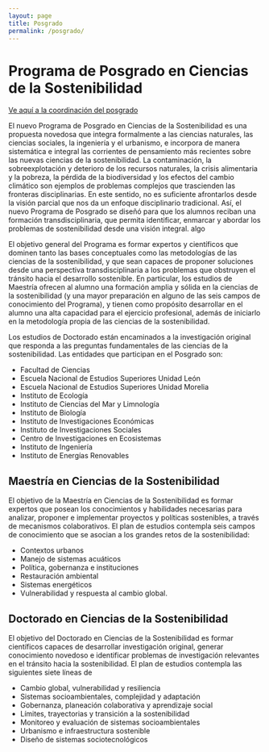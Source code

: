 ```yaml
---
layout: page
title: Posgrado
permalink: /posgrado/
---
```


# Programa de Posgrado en Ciencias de la Sostenibilidad
[Ve aquí a la coordinación del posgrado](http://www.posgrado.unam.mx/sostenibilidad/)

El nuevo Programa de Posgrado en Ciencias de la Sostenibilidad es una
propuesta novedosa que integra formalmente a las ciencias naturales,
las ciencias sociales, la ingeniería y el urbanismo, e incorpora de
manera sistemática e integral las corrientes de pensamiento más
recientes sobre las nuevas ciencias de la sostenibilidad. La
contaminación, la sobreexplotación y deterioro de los recursos
naturales, la crisis alimentaria y la pobreza, la pérdida de la
biodiversidad y los efectos del cambio climático son ejemplos de
problemas complejos que trascienden las fronteras disciplinarias. En
este sentido, no es suficiente afrontarlos desde la visión parcial que
nos da un enfoque disciplinario tradicional. Así, el nuevo Programa de
Posgrado se diseñó para que los alumnos reciban una formación
transdisciplinaria, que permita identificar, enmarcar y abordar los
problemas de sostenibilidad desde una visión integral. algo

El objetivo general del Programa es formar expertos y científicos que
dominen tanto las bases conceptuales como las metodologías de las
ciencias de la sostenibilidad, y que sean capaces de proponer
soluciones desde una perspectiva transdisciplinaria a los problemas
que obstruyen el tránsito hacia el desarrollo sostenible. En
particular, los estudios de Maestría ofrecen al alumno una formación
amplia y sólida en la ciencias de la sostenibilidad (y una mayor
preparación en alguno de las seis campos de conocimiento del
Programa), y tienen como propósito desarrollar en el alumno una alta
capacidad para el ejercicio profesional, además de iniciarlo en la
metodología propia de las ciencias de la sostenibilidad.

Los estudios de Doctorado están encaminados a la investigación
original que responda a las preguntas fundamentales de las ciencias de
la sostenibilidad. Las entidades que participan en el Posgrado son:

- Facultad de Ciencias
- Escuela Nacional de Estudios Superiores Unidad León
- Escuela Nacional de Estudios Superiores Unidad Morelia
- Instituto de Ecología
- Instituto de Ciencias del Mar y Limnología
- Instituto de Biología
- Instituto de Investigaciones Económicas
- Instituto de Investigaciones Sociales
- Centro de Investigaciones en Ecosistemas
- Instituto de Ingeniería
- Instituto de Energías Renovables

## Maestría en Ciencias de la Sostenibilidad

El objetivo de la Maestría en Ciencias de la Sostenibilidad es formar
expertos que posean los conocimientos y habilidades necesarias para
analizar, proponer e implementar proyectos y políticas sostenibles, a
través de mecanismos colaborativos. El plan de estudios contempla seis
campos de conocimiento que se asocian a los grandes retos de la
sostenibilidad:

- Contextos urbanos
- Manejo de sistemas acuáticos
- Política, gobernanza e instituciones
- Restauración ambiental
- Sistemas energéticos
- Vulnerabilidad y respuesta al cambio global.


## Doctorado en Ciencias de la Sostenibilidad

El objetivo del Doctorado en Ciencias de la Sostenibilidad es formar
científicos capaces de desarrollar investigación original, generar
conocimiento novedoso e identificar problemas de investigación
relevantes en el tránsito hacia la sostenibilidad. El plan de estudios
contempla las siguientes siete líneas de 
- Cambio global, vulnerabilidad y resiliencia
- Sistemas socioambientales, complejidad y adaptación
- Gobernanza, planeación colaborativa y aprendizaje social
- Límites, trayectorias y transición a la sostenibilidad
- Monitoreo y evaluación de sistemas socioambientales
- Urbanismo e infraestructura sostenible
- Diseño de sistemas sociotecnológicos
